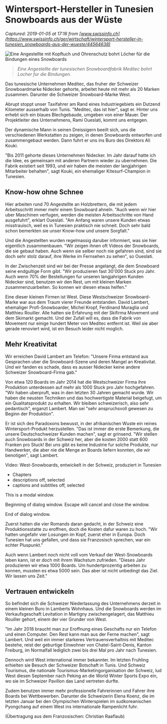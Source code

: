 # Wintersport-Hersteller in Tunesien Snowboards aus der Wüste

_Captured: 2019-01-05 at 17:16 from [www.swissinfo.ch](https://www.swissinfo.ch/ger/wirtschaft/wintersport-hersteller-in-tunesien_snowboards-aus-der-wueste/44564638)_

![Eine Angestellte mit Kopftuch und Ohrenschutz bohrt Löcher für die Bindungen eines Snowboards](https://www.swissinfo.ch/image/44538822/3x2/305/203/e5f227f6acb969eb79fb12f49dff1b55/Lm/capture1.jpg)

> _Eine Angestellte der tunesischen Snowboardfabrik Meditec bohrt Locher fur die Bindungen._

Das tunesische Unternehmen Meditec, das fruher der Schweizer Snowboardmarke Nidecker gehorte, arbeitet heute mit mehr als 20 Marken zusammen. Darunter die Schweizer Snowboard-Marke West.

Abrupt stoppt unser Taxifahrer am Rand eines Industriegebiets ein Dutzend Kilometer ausserhalb von Tunis. "Meditec, das ist hier", sagt er. Hinter uns erhebt sich ein blaues Blechgebaude, umgeben von einer Mauer. Der Projektleiter des Unternehmens, Rami Oueslati, kommt uns entgegen.

Der dynamische Mann in seinen Dreissigern beeilt sich, uns die verschiedenen Werkstatten zu zeigen, in denen Snowboards entworfen und zusammengebaut werden. Dann fuhrt er uns ins Buro des Direktors Ali Kouki.

"Bis 2011 gehorte dieses Unternehmen Nidecker. Im Jahr darauf hatte ich die Idee, es gemeinsam mit anderen Partnern wieder zu ubernehmen. Die Fabrik existiert seit 1993, und wir haben die meisten der langjahrigen Mitarbeiter behalten", sagt Kouki, ein ehemaliger Kitesurf-Champion in Tunesien.

## Know-how ohne Schnee

Hier arbeiten rund 70 Angestellte an Holzbrettern, die mit jedem Arbeitsschritt immer mehr einem Snowboard ahneln. "Auch wenn wir hier uber Maschinen verfugen, werden die meisten Arbeitsschritte von Hand ausgefuhrt", erklart Oueslati. "Am Anfang waren unsere Kunden etwas misstrauisch, weil es in Tunesien praktisch nie schneit. Doch sehr bald schon bemerkten sie unser Know-how und unsere Sorgfalt."

Und die Angestellten wurden regelmassig daruber informiert, was sie hier eigentlich zusammenbauen. "Wir zeigen ihnen oft Videos der Snowboards, die sie gebaut haben. Auch wenn sie selber noch nie gefahren sind, sind sie doch sehr stolz darauf, ihre Werke im Fernsehen zu sehen", so Oueslati.

In der Zwischenzeit sind wir bei der Presse angelangt, die dem Snowboard seine endgultige Form gibt. "Wir produzieren fast 30'000 Stuck pro Jahr. Auch wenn 70% der Bestellungen fur unseren langjahrigen Kunden Nidecker sind, benutzen wir den Rest, um mit kleinen Marken zusammenzuarbeiten. So konnen wir diesen etwas helfen."

Eine dieser kleinen Firmen ist West. Diese Westschweizer Snowboard-Marke war aus dem Traum vierer Freunde entstanden. David Lambert, ehemaliger Profi-Snowboarder, Michel Kropf, Ferdinand Muraglia und Matthieu Rouiller. Alle hatten sie Erfahrung mit der Skifirma Movement und dem Skimarkt gemacht. Und der Zufall will es, dass die Fabrik von Movement nur einige hundert Meter von Meditec entfernt ist. Weil sie aber gerade renoviert wird, ist ein Besuch leider nicht moglich.

## Mehr Kreativitat

Wir erreichen David Lambert am Telefon: "Unsere Firma entstand aus Gesprachen uber die Snowboard-Szene und deren Mangel an Kreativitat. Und wir fanden es schade, dass es ausser Nidecker keine andere Schweizer Snowboard-Firma gab."

Von etwa 120 Boards im Jahr 2014 hat die Westschweizer Firma ihre Produktion unterdessen auf mehr als 1000 Stuck pro Jahr hochgefahren. "Wir haben uberpruft, was in den letzten 30 Jahren gemacht wurde. Wir haben die neusten Techniken und das hochwertigste Material beigefugt, um ein Qualitatsprodukt zu erhalten. Wir bleiben schweizerisch, also sehr pedantisch", erganzt Lambert. Man sei "sehr anspruchsvoll gewesen zu Beginn der Produktion".

Er ist sich des Paradoxons bewusst, in der afrikanischen Wuste ein reines Wintersport-Produkt herzustellen. "Das ist immer die erste Bemerkung, die unsere Deutschschweizer Kunden machen", sagt er grinsend. "Wir stellen auch Snowboards in der Schweiz her, aber die kosten 2000 statt 600 Franken pro Stuck! Bei uns gibt es keine Industrie fur solche Produkte, nur Handwerker, die aber nie die Menge an Boards liefern konnten, die wir benotigen", sagt Lambert.

Video: West-Snowboards, entwickelt in der Schweiz, produziert in Tunesien

  * Chapters
  * descriptions off, selected
  * captions and subtitles off, selected

This is a modal window.

Beginning of dialog window. Escape will cancel and close the window.

End of dialog window.

Zuerst hatten die vier Romands daran gedacht, in der Schweiz eine Produktionsstatte zu eroffnen, doch die Kosten dafur waren zu hoch. "Wir hatten ungefahr vier Losungen im Kopf, zuerst eher in Europa. Doch Tunesien hat uns gefallen, und dass sie Franzosisch sprechen, war ein echter Pluspunkt."

Auch wenn Lambert noch nicht voll vom Verkauf der West-Snowboards leben kann, ist er doch mit ihrem Wachstum zufrieden. "Dieses Jahr produzieren wir etwa 1000 Boards. Um hundertprozentig arbeiten zu konnen, mussten es etwa 5000 sein. Das aber ist nicht unbedingt das Ziel. Wir lassen uns Zeit."

## Vertrauen entwickeln

So befindet sich die Schweizer Niederlassung des Unternehmens derzeit in einem kleinen Buro in Lamberts Wohnhaus. Und die Snowboards werden im Verkaufsgeschaft Levitation in Martigny zwischengelagert, das Matthieu Rouiller gehort, einem der vier Grunder von West.

"Im Jahr 2018 braucht man zur Eroffnung eines Geschafts nur ein Telefon und einen Computer. Den Rest kann man aus der Ferne machen", sagt Lambert. Und weil ein immer starkeres Vertrauensverhaltnis mit Meditec bestehe, reist der geburtige Einwohner von Chatel-Saint-Denis, Kanton Freiburg, im Normalfall lediglich zwei bis drei Mal pro Jahr nach Tunesien.

Dennoch wird West international immer bekannter. Im letzten Fruhling erhielten sie Besuch der Schweizer Botschaft in Tunis. Und Schweiz Tourismus, die nationale Tourismus-Marketingorganisation der Schweiz, lud West diesen September nach Peking an die World Winter Sports Expo ein, wo sie im Schweizer Pavillon das Land vertreten durfte.

Zudem benutzen immer mehr professionelle Fahrerinnen und Fahrer ihre Boards bei Wettbewerben. Darunter die Schweizerin Elena Koenz, die im letzten Januar bei den Olympischen Winterspielen im sudkoreanischen Pyongchang auf einem West ins internationale Rampenlicht fuhr.

(Übertragung aus dem Franzosischen: Christian Raaflaub)

